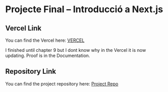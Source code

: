 # Projecte Final – Introducció a Next.js

## Vercel Link
You can find the Vercel here: [VERCEL](https://m06-uf-4-pf-hbri-pv0w16tc0-jhesters-projects.vercel.app/)

I finished until chapter 9 but I dont know why in the Vercel it is now updating. Proof is in the Documentation.

## Repository Link
You can find the project repository here: [Project Repo](https://github.com/Jhester425/M06-UF4-PF-)
